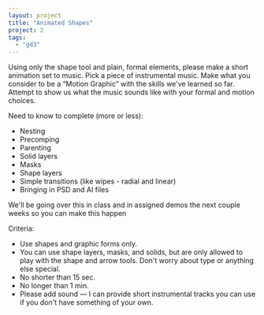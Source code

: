 ```yaml
---
layout: project
title: "Animated Shapes"
project: 2
tags:
  - "gd3"
---
```


Using only the shape tool and plain, formal elements, please make a short animation set to music.
Pick a piece of instrumental music. 
Make what you consider to be a “Motion Graphic” with the skills we've learned so far. 
Attempt to show us what the music sounds like with your formal and motion choices.

Need to know to complete (more or less):
- Nesting
- Precomping
- Parenting
- Solid layers
- Masks
- Shape layers
- Simple transitions (like wipes - radial and linear)
- Bringing in PSD and AI files

We'll be going over this in class and in assigned demos the next couple weeks so you can make this happen

Criteria:

- Use shapes and graphic forms only.
- You can use shape layers, masks, and solids, but are only allowed to play with the shape and arrow tools. Don't worry about type or anything else special.
- No shorter than 15 sec.
- No longer than 1 min.
- Please add sound — I can provide short instrumental tracks you can use if you don't have something of your own.

